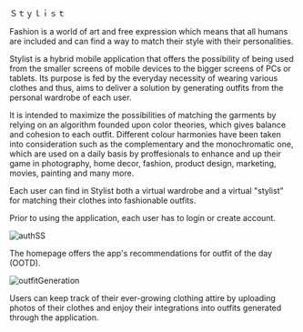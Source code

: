 Ｓｔｙｌｉｓｔ

Fashion is a world of art and free expression which means that all humans are included and can find a way to match their style with their personalities. 

Stylist is a hybrid mobile application that offers the possibility of being used from the smaller screens of mobile devices to the bigger screens of PCs or tablets. 
Its purpose is fed by the everyday necessity of wearing various clothes and thus, aims to deliver a solution by generating outfits from the personal wardrobe of each user.

It is intended to maximize the possibilities of matching the garments by relying on an algorithm founded upon color theories, which gives balance and cohesion to each 
outfit. Different colour harmonies have been taken into consideration such as the complementary and the monochromatic one, which are used on a daily basis by proffesionals
to enhance and up their game in photography, home decor, fashion, product design, marketing, movies, painting and many more. 

Each user can find in Stylist both a virtual wardrobe and a virtual "stylist" for matching their clothes into fashionable outfits.

Prior to using the application, each user has to login or create account.


![authSS](https://user-images.githubusercontent.com/73225206/179988501-e8394291-2a27-4169-9432-3da468f4dccf.jpg)


The homepage offers the app's recommendations for outfit of the day (OOTD). 

![outfitGeneration](https://user-images.githubusercontent.com/73225206/179989210-b3d48343-3999-49b7-a9f6-ceb678eec6e9.jpg)


Users can keep track of their ever-growing clothing attire by uploading photos of their clothes and enjoy their integrations into outfits generated through the application.










